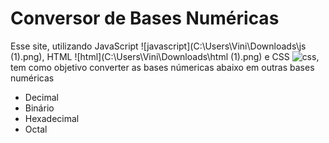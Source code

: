 # Conversor de Bases Numéricas

Esse site, utilizando JavaScript ![javascript](C:\Users\Vini\Downloads\js (1).png), HTML ![html](C:\Users\Vini\Downloads\html (1).png) e CSS ![css](C:\Users\Vini\Downloads\css.png), tem como objetivo converter as bases númericas abaixo em outras bases numéricas

- Decimal
- Binário
- Hexadecimal
- Octal

